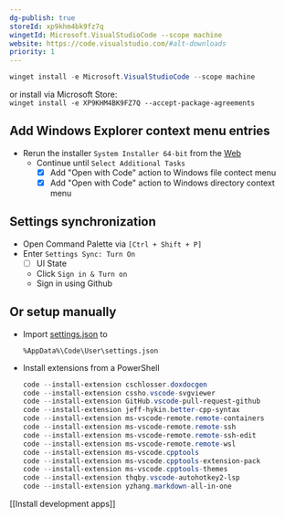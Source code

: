```yaml
---
dg-publish: true
storeId: xp9khm4bk9fz7q
wingetId: Microsoft.VisualStudioCode --scope machine
website: https://code.visualstudio.com/#alt-downloads
priority: 1
---
```



```powershell
winget install -e Microsoft.VisualStudioCode --scope machine
```
or install via Microsoft Store:  
`winget install -e XP9KHM4BK9FZ7Q --accept-package-agreements`

## Add Windows Explorer context menu entries
- Rerun the installer  `System Installer 64-bit` from the [Web](https://code.visualstudio.com/#alt-downloads)
    - Continue until `Select Additional Tasks`
        - [x] Add "Open with Code" action to Windows file contect menu
        - [x] Add "Open with Code" action to Windows directory context menu

## Settings synchronization
- Open Command Palette via `[Ctrl + Shift + P]`
- Enter `Settings Sync: Turn On`
    - [ ] UI State
    - Click `Sign in & Turn on`
    - Sign in using Github

## Or setup manually
- Import [settings.json](configs/VisualStudioCode-settings.json) to
    ```
    %AppData%\Code\User\settings.json
    ```
- Install extensions from a PowerShell
    ```powershell
    code --install-extension cschlosser.doxdocgen
    code --install-extension cssho.vscode-svgviewer
    code --install-extension GitHub.vscode-pull-request-github
    code --install-extension jeff-hykin.better-cpp-syntax
    code --install-extension ms-vscode-remote.remote-containers
    code --install-extension ms-vscode-remote.remote-ssh
    code --install-extension ms-vscode-remote.remote-ssh-edit
    code --install-extension ms-vscode-remote.remote-wsl
    code --install-extension ms-vscode.cpptools
    code --install-extension ms-vscode.cpptools-extension-pack
    code --install-extension ms-vscode.cpptools-themes
    code --install-extension thqby.vscode-autohotkey2-lsp
    code --install-extension yzhang.markdown-all-in-one
    ```


[[Install development apps]]